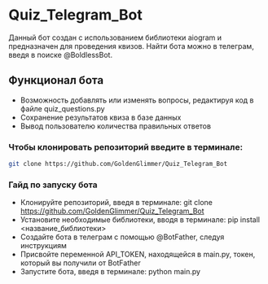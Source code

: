 # Quiz_Telegram_Bot
Данный бот создан с использованием библиотеки aiogram и предназначен для проведения квизов.
Найти бота можно в телеграм, введя в поиске @BoldlessBot.
## Функционал бота
- Возможность добавлять или изменять вопросы, редактируя код в файле quiz_questions.py
- Сохранение результатов квиза в базе данных
- Вывод пользователю количества правильных ответов
### Чтобы клонировать репозиторий введите в терминале:
```bash
git clone https://github.com/GoldenGlimmer/Quiz_Telegram_Bot
```
### Гайд по запуску бота
- Клонируйте репозиторий, введя в терминале: git clone https://github.com/GoldenGlimmer/Quiz_Telegram_Bot
- Установите необходимые библиотеки, вводя в терминале: pip install <название_библиотеки>
- Создайте бота в телеграм с помощью @BotFather, следуя инструкциям
- Присвойте переменной API_TOKEN, находящейся в main.py, токен, который вы получили от BotFather
- Запустите бота, введя в терминале: python main.py

